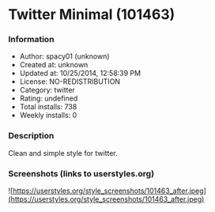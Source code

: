 # Twitter Minimal (101463)

### Information
- Author: spacy01 (unknown)
- Created at: unknown
- Updated at: 10/25/2014, 12:58:39 PM
- License: NO-REDISTRIBUTION
- Category: twitter
- Rating: undefined
- Total installs: 738
- Weekly installs: 0


### Description
Clean and simple style for twitter.


### Screenshots (links to userstyles.org)
![https://userstyles.org/style_screenshots/101463_after.jpeg](https://userstyles.org/style_screenshots/101463_after.jpeg)


